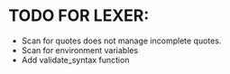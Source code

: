 # TODO FOR LEXER:

- Scan for quotes does not manage incomplete quotes.
- Scan for environment variables
- Add validate_syntax function
